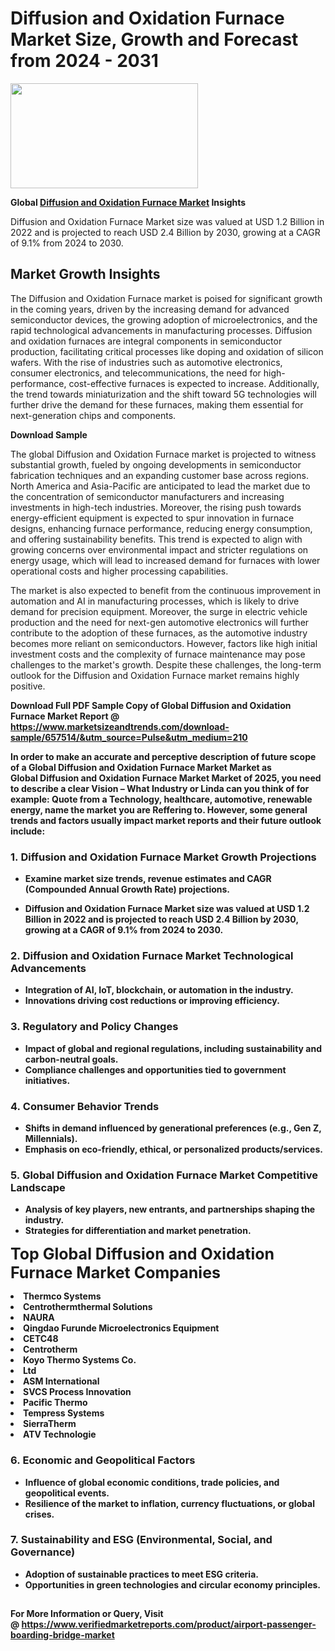 <H1>Diffusion and Oxidation Furnace Market Size, Growth and Forecast from 2024 - 2031</H1><img class="aligncenter size-medium wp-image-584254" src="https://thirdeyenews.in/wp-content/uploads/2024/09/Global-Market-Research-300x168.jpeg" alt="" width="300" height="168" /><p><strong>Global&nbsp;<a href="https://www.marketsizeandtrends.com/download-sample/657514/&amp;utm_source=Pulse&amp;utm_medium=210">Diffusion and Oxidation Furnace Market</a> Insights</strong></p><p>Diffusion and Oxidation Furnace Market size was valued at USD 1.2 Billion in 2022 and is projected to reach USD 2.4 Billion by 2030, growing at a CAGR of 9.1% from 2024 to 2030.</p><p><h2>Market Growth Insights</h2> <p>The Diffusion and Oxidation Furnace market is poised for significant growth in the coming years, driven by the increasing demand for advanced semiconductor devices, the growing adoption of microelectronics, and the rapid technological advancements in manufacturing processes. Diffusion and oxidation furnaces are integral components in semiconductor production, facilitating critical processes like doping and oxidation of silicon wafers. With the rise of industries such as automotive electronics, consumer electronics, and telecommunications, the need for high-performance, cost-effective furnaces is expected to increase. Additionally, the trend towards miniaturization and the shift toward 5G technologies will further drive the demand for these furnaces, making them essential for next-generation chips and components.</p> <p><strong>Download Sample</strong></p> <p>The global Diffusion and Oxidation Furnace market is projected to witness substantial growth, fueled by ongoing developments in semiconductor fabrication techniques and an expanding customer base across regions. North America and Asia-Pacific are anticipated to lead the market due to the concentration of semiconductor manufacturers and increasing investments in high-tech industries. Moreover, the rising push towards energy-efficient equipment is expected to spur innovation in furnace designs, enhancing furnace performance, reducing energy consumption, and offering sustainability benefits. This trend is expected to align with growing concerns over environmental impact and stricter regulations on energy usage, which will lead to increased demand for furnaces with lower operational costs and higher processing capabilities.</p> <p>The market is also expected to benefit from the continuous improvement in automation and AI in manufacturing processes, which is likely to drive demand for precision equipment. Moreover, the surge in electric vehicle production and the need for next-gen automotive electronics will further contribute to the adoption of these furnaces, as the automotive industry becomes more reliant on semiconductors. However, factors like high initial investment costs and the complexity of furnace maintenance may pose challenges to the market's growth. Despite these challenges, the long-term outlook for the Diffusion and Oxidation Furnace market remains highly positive.</p> <p><strong></p><p><span class=""><strong>Download Full PDF Sample Copy of Global Diffusion and Oxidation Furnace Market Report</strong> @ <a href="https://www.marketsizeandtrends.com/download-sample/657514/&amp;utm_source=Pulse&amp;utm_medium=210" target="_blank">https://www.marketsizeandtrends.com/download-sample/657514/&amp;utm_source=Pulse&amp;utm_medium=210</a></span></p><p>In order to make an accurate and perceptive description of future scope of a Global&nbsp;Diffusion and Oxidation Furnace Market Market as Global&nbsp;Diffusion and Oxidation Furnace Market Market of 2025, you need to describe a clear Vision &ndash; What Industry or Linda can you think of for example: Quote from a Technology, healthcare, automotive, renewable energy, name the market you are Reffering to. However, some general trends and factors usually impact market reports and their future outlook include:</p><h3>1.&nbsp;<strong>Diffusion and Oxidation Furnace Market Growth Projections</strong></h3><ul><li>Examine market size trends, revenue estimates and CAGR (Compounded Annual Growth Rate) projections.</li><li><p>Diffusion and Oxidation Furnace Market size was valued at USD 1.2 Billion in 2022 and is projected to reach USD 2.4 Billion by 2030, growing at a CAGR of 9.1% from 2024 to 2030.</p></li></ul><h3>2.&nbsp;<strong>Diffusion and Oxidation Furnace Market Technological Advancements</strong></h3><ul><li>Integration of AI, IoT, blockchain, or automation in the industry.</li><li>Innovations driving cost reductions or improving efficiency.</li></ul><h3>3.&nbsp;<strong>Regulatory and Policy Changes</strong></h3><ul><li>Impact of global and regional regulations, including sustainability and carbon-neutral goals.</li><li>Compliance challenges and opportunities tied to government initiatives.</li></ul><h3>4.&nbsp;<strong>Consumer Behavior Trends</strong></h3><ul><li>Shifts in demand influenced by generational preferences (e.g., Gen Z, Millennials).</li><li>Emphasis on eco-friendly, ethical, or personalized products/services.</li></ul><h3>5.&nbsp;<strong>Global Diffusion and Oxidation Furnace Market Competitive Landscape</strong></h3><ul><li>Analysis of key players, new entrants, and partnerships shaping the industry.</li><li>Strategies for differentiation and market penetration.</li></ul><p data-pm-slice="1 1 []"><span style="color: inherit; font-family: inherit; font-size: 25px;">Top Global Diffusion and Oxidation Furnace Market Companies</span></p><div class="" data-test-id=""><p><li>Thermco Systems</li><li> Centrothermthermal Solutions</li><li> NAURA</li><li> Qingdao Furunde Microelectronics Equipment</li><li> CETC48</li><li> Centrotherm</li><li> Koyo Thermo Systems Co.</li><li> Ltd</li><li> ASM International</li><li> SVCS Process Innovation</li><li> Pacific Thermo</li><li> Tempress Systems</li><li> SierraTherm</li><li> ATV Technologie</li></p></div><h3>6.&nbsp;<strong>Economic and Geopolitical Factors</strong></h3><ul><li>Influence of global economic conditions, trade policies, and geopolitical events.</li><li>Resilience of the market to inflation, currency fluctuations, or global crises.</li></ul><h3>7.&nbsp;<strong>Sustainability and ESG (Environmental, Social, and Governance)</strong></h3><ul><li>Adoption of sustainable practices to meet ESG criteria.</li><li>Opportunities in green technologies and circular economy principles.</li></ul><h2><strong style="font-size: 14px;">For More Information or Query, Visit @&nbsp;</strong><a style="background-color: #ffffff; font-size: 14px;" href="https://www.marketsizeandtrends.com/report/diffusion-and-oxidation-furnace-market/" target="_blank">https://www.verifiedmarketreports.com/product/airport-passenger-boarding-bridge-market</a></h2>
